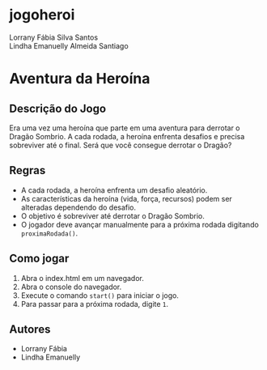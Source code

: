 # jogoheroi
Lorrany Fábia Silva  Santos                                                                                                                                 
Lindha Emanuelly Almeida Santiago
# Aventura da Heroína

## Descrição do Jogo
Era uma vez uma heroína que parte em uma aventura para derrotar o Dragão Sombrio. A cada rodada, a heroína enfrenta desafios e precisa sobreviver até o final. Será que você consegue derrotar o Dragão?

## Regras
- A cada rodada, a heroína enfrenta um desafio aleatório.
- As características da heroína (vida, força, recursos) podem ser alteradas dependendo do desafio.
- O objetivo é sobreviver até derrotar o Dragão Sombrio.
- O jogador deve avançar manualmente para a próxima rodada digitando `proximaRodada()`.

## Como jogar
1. Abra o index.html em um navegador.
2. Abra o console do navegador.
3. Execute o comando `start()` para iniciar o jogo.
4. Para passar para a próxima rodada, digite `1`.

## Autores
- Lorrany Fábia
- Lindha Emanuelly

